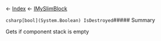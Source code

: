 ← [Index](Api-Index) ← [IMySlimBlock](VRage.Game.ModAPI.Ingame.IMySlimBlock)

```csharp[bool](System.Boolean) IsDestroyed```##### Summary

Gets if component stack is empty


